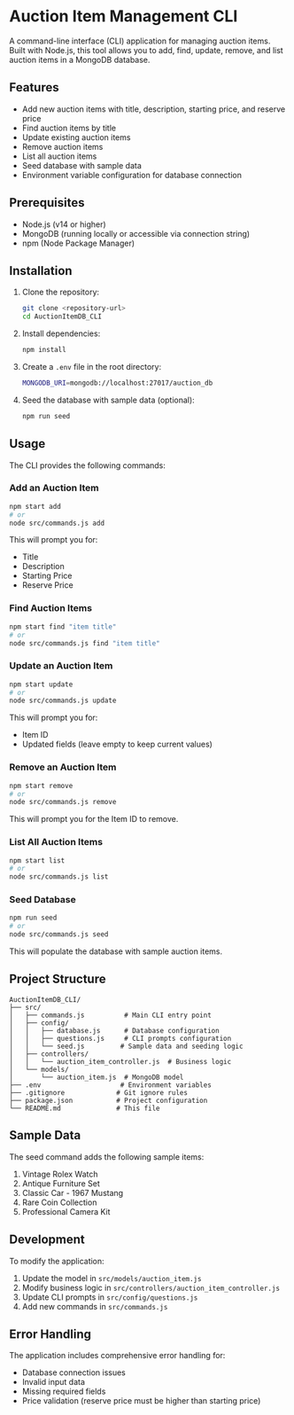 # Auction Item Management CLI

A command-line interface (CLI) application for managing auction items. Built with Node.js, this tool allows you to add, find, update, remove, and list auction items in a MongoDB database.

## Features

- Add new auction items with title, description, starting price, and reserve price
- Find auction items by title
- Update existing auction items
- Remove auction items
- List all auction items
- Seed database with sample data
- Environment variable configuration for database connection

## Prerequisites

- Node.js (v14 or higher)
- MongoDB (running locally or accessible via connection string)
- npm (Node Package Manager)

## Installation

1. Clone the repository:

   ```bash
   git clone <repository-url>
   cd AuctionItemDB_CLI
   ```

2. Install dependencies:

   ```bash
   npm install
   ```

3. Create a `.env` file in the root directory:

   ```bash
   MONGODB_URI=mongodb://localhost:27017/auction_db
   ```

4. Seed the database with sample data (optional):
   ```bash
   npm run seed
   ```

## Usage

The CLI provides the following commands:

### Add an Auction Item

```bash
npm start add
# or
node src/commands.js add
```

This will prompt you for:

- Title
- Description
- Starting Price
- Reserve Price

### Find Auction Items

```bash
npm start find "item title"
# or
node src/commands.js find "item title"
```

### Update an Auction Item

```bash
npm start update
# or
node src/commands.js update
```

This will prompt you for:

- Item ID
- Updated fields (leave empty to keep current values)

### Remove an Auction Item

```bash
npm start remove
# or
node src/commands.js remove
```

This will prompt you for the Item ID to remove.

### List All Auction Items

```bash
npm start list
# or
node src/commands.js list
```

### Seed Database

```bash
npm run seed
# or
node src/commands.js seed
```

This will populate the database with sample auction items.

## Project Structure

```
AuctionItemDB_CLI/
├── src/
│   ├── commands.js          # Main CLI entry point
│   ├── config/
│   │   ├── database.js      # Database configuration
│   │   ├── questions.js     # CLI prompts configuration
│   │   └── seed.js         # Sample data and seeding logic
│   ├── controllers/
│   │   └── auction_item_controller.js  # Business logic
│   └── models/
│       └── auction_item.js  # MongoDB model
├── .env                    # Environment variables
├── .gitignore             # Git ignore rules
├── package.json           # Project configuration
└── README.md              # This file
```

## Sample Data

The seed command adds the following sample items:

1. Vintage Rolex Watch
2. Antique Furniture Set
3. Classic Car - 1967 Mustang
4. Rare Coin Collection
5. Professional Camera Kit

## Development

To modify the application:

1. Update the model in `src/models/auction_item.js`
2. Modify business logic in `src/controllers/auction_item_controller.js`
3. Update CLI prompts in `src/config/questions.js`
4. Add new commands in `src/commands.js`

## Error Handling

The application includes comprehensive error handling for:

- Database connection issues
- Invalid input data
- Missing required fields
- Price validation (reserve price must be higher than starting price)
